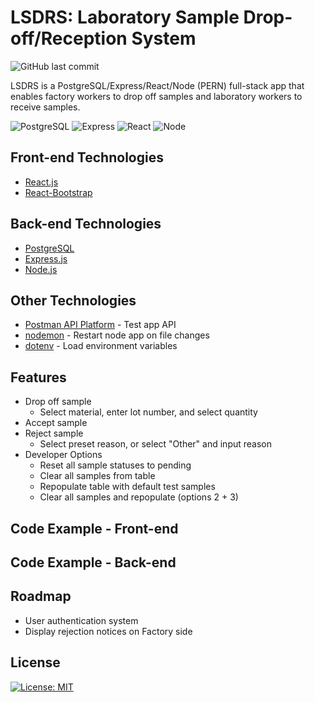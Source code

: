 # LSDRS: Laboratory Sample Drop-off/Reception System
![GitHub last commit](https://img.shields.io/github/last-commit/jlmichels/lsdrs?style=plastic)

LSDRS is a PostgreSQL/Express/React/Node (PERN) full-stack app that enables factory workers to drop off samples and laboratory workers to receive samples.

![PostgreSQL](https://img.shields.io/badge/PostgreSQL-316192?style=for-the-badge&logo=postgresql&logoColor=white)
![Express](https://img.shields.io/badge/Express.js-000000?style=for-the-badge&logo=express&logoColor=white)
![React](https://img.shields.io/badge/React-20232A?style=for-the-badge&logo=react&logoColor=61DAFB)
![Node](https://img.shields.io/badge/Node.js-339933?style=for-the-badge&logo=nodedotjs&logoColor=white)

## Front-end Technologies
- [React.js](https://reactjs.org/)
- [React-Bootstrap](https://www.npmjs.com/package/react-bootstrap)

## Back-end Technologies
- [PostgreSQL](https://www.postgresql.org/)
- [Express.js](https://expressjs.com/)
- [Node.js](https://nodejs.org/en/)

## Other Technologies
- [Postman API Platform](https://www.postman.com/) - Test app API
- [nodemon](https://www.npmjs.com/package/nodemon) - Restart node app on file changes
- [dotenv](https://www.npmjs.com/package/dotenv) - Load environment variables

## Features
- Drop off sample
  - Select material, enter lot number, and select quantity
- Accept sample
- Reject sample
  - Select preset reason, or select "Other" and input reason
- Developer Options
  - Reset all sample statuses to pending
  - Clear all samples from table
  - Repopulate table with default test samples
  - Clear all samples and repopulate (options 2 + 3)

## Code Example - Front-end

## Code Example - Back-end

## Roadmap
- User authentication system
- Display rejection notices on Factory side

## License
[![License: MIT](https://img.shields.io/badge/License-MIT-yellow.svg)](https://opensource.org/licenses/MIT)
